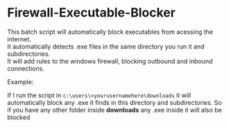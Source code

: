 # Firewall-Executable-Blocker

This batch script will automatically block executables from acessing the internet.<br>
It automatically detects .exe files in the same directory you run it and subdirectories.<br>
It will add rules to the windows firewall, blocking outbound and inbound connections.<br>

Example:

If I run the script in ```c:\users\<yourusernamehere\downloads``` it will automatically block any .exe it finds in this directory and subdirectories.
So if you have any other folder inside **downloads** any .exe inside it will also be blocked
